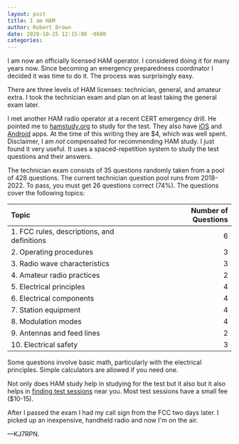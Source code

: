 ```yaml
---
layout: post
title: I am HAM
author: Robert Brown
date: 2020-10-25 12:15:00 -0600
categories:
---
```

I am now an officially licensed HAM operator. I considered doing it for many years now. Since becoming an emergency preparedness coordinator I decided it was time to do it. The process was surprisingly easy.

There are three levels of HAM licenses: technician, general, and amateur extra. I took the technician exam and plan on at least taking the general exam later.

I met another HAM radio operator at a recent CERT emergency drill. He pointed me to [hamstudy.org](https://hamstudy.org) to study for the test. They also have [iOS](https://apps.apple.com/us/app/hamstudy-org/id1371288324) and [Android](https://play.google.com/store/apps/details?id=org.hamstudy.mobile) apps. At the time of this writing they are $4, which was well spent. Disclaimer, I am *not* compensated for recommending HAM study. I just found it very useful. It uses a spaced-repetition system to study the test questions and their answers.

The technician exam consists of 35 questions randomly taken from a pool of 428 questions. The current technician question pool runs from 2018-2022. To pass, you must get 26 questions correct (74%). The questions cover the following topics:

| Topic | Number of Questions |
|:---|---:|
| 1. FCC rules, descriptions, and definitions | 6 |
| 2. Operating procedures | 3 |
| 3. Radio wave characteristics | 3 |
| 4. Amateur radio practices | 2 |
| 5. Electrical principles | 4 |
| 6. Electrical components | 4 |
| 7. Station equipment | 4 |
| 8. Modulation modes | 4 |
| 9. Antennas and feed lines | 2 |
| 10. Electrical safety | 3 |

Some questions involve basic math, particularly with the electrical principles. Simple calculators are allowed if you need one.

Not only does HAM study help in studying for the test but it also but it also helps in [finding test sessions](https://hamstudy.org/sessions) near you. Most test sessions have a small fee ($10-15).

After I passed the exam I had my call sign from the FCC two days later. I picked up an inexpensive, handheld radio and now I'm on the air.

—KJ7RPN.
